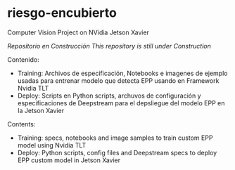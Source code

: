 # riesgo-encubierto
Computer Vision Project on NVidia Jetson Xavier

*Repositorio en Construcción*
*This repository is still under Construction*


Contenido:
- Training: Archivos de especificación, Notebooks e imagenes de ejemplo usadas para entrenar modelo que detecta EPP usando en Framework Nvidia TLT
- Deploy: Scripts en Python scripts, archuvos de configuración y especificaciones de Deepstream para el depsliegue del modelo EPP en la Jetson Xavier


Contents:
- Training: specs, notebooks and image samples to train custom EPP model using Nvidia TLT
- Deploy: Python scripts, config files and Deepstream specs to deploy EPP custom model in Jetson Xavier

